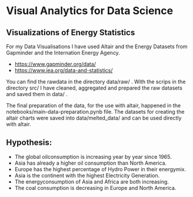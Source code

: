 # Visual Analytics for Data Science
## Visualizations of Energy Statistics

For my Data Visualisations I have used Altair and the Energy Datasets from Gapminder and the Internation Energy Agency.
- https://www.gapminder.org/data/
- https://www.iea.org/data-and-statistics/

You can find the rawdata in the directory data/raw/ . 
With the scrips in the directory src/ I have cleaned, aggregated and prepared the raw datasets and saved them in data/ .

The final preparation of the data, for the use with altair, happened in the notebooks/main-data-preparation.pynb file. The datasets for creating the altair charts were saved into data/melted_data/  and can be used directly with altair.

## Hypothesis:
- The global oilconsumption is increasing year by year since 1965.
- Asia has already a higher oil consumption than North America.
- Europe has the highest percentage of Hydro Power in their energymix.
- Asia is the continent with the highest Electricity Generation.
- The energyconsumption of Asia and Africa are both increasing.
- The coal consumption is decreasing in Europe and North America.
